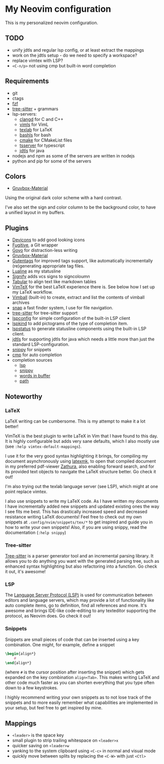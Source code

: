 My Neovim configuration
===

This is my personalized neovim configuration.

## TODO
- unify jdtls and regular lsp config, or at least extract the mappings
- work on the jdtls setup - do we need to specify a workspace?
- replace vimtex with LSP?
- `<C-n/p>` not using cmp but built-in word completion

## Requirements
- git
- ctags
- [fzf](https://github.com/junegunn/fzf.git)
- [tree-sitter](https://github.com/tree-sitter/tree-sitter.git) + grammars
- lsp-servers:
    - [clangd](https://github.com/clangd/clangd) for C and C++
    - [vimls](https://github.com/iamcco/vim-language-server) for VimL
    - [texlab](https://github.com/latex-lsp/texlab) for LaTeX
    - [bashls](https://github.com/bash-lsp/bash-language-server) for bash
    - [cmake](https://github.com/regen100/cmake-language-server) for CMakeList
      files
    - [tsserver](https://github.com/Microsoft/TypeScript/wiki/Standalone-Server-%28tsserver%29)
      for typescript
    - [jdtls](https://github.com/eclipse/eclipse.jdt.ls.git) for java
- nodejs and npm as some of the servers are written in nodejs
- python and pip for some of the servers

## Colors
- [Gruvbox-Material](https://github.com/sainnhe/gruvbox-material)

Using the original dark color scheme with a hard contrast.

I've also set the sign and color column to be the background color, to have a
unified layout in my buffers.

## Plugins
- [Devicons](https://github.com/ryanoasis/vim-devicons) to add good looking
  icons
- [Fugitive](https://github.com/tpope/vim-fugitive.git), a Git wrapper
- [Goyo](https://github.com/junegunn/goyo.vim) for distraction-less writing
- [Gruvbox-Material](https://github.com/sainnhe/gruvbox-material)
- [Gutentags](https://github.com/ludovicchabant/vim-gutentags.git) for improved
  tags support, like automatically incrementally (re)generating appropriate tag
  files.
- [Lualine](https://github.com/nvim-lualine/lualine.nvim.git) as my statusline
- [Signify](https://github.com/mhinz/vim-signify.git) adds vcs signs to
  signcoloumn
- [Tabular](https://github.com/godlygeek/tabular.git) to align text like
  markdown tables
- [VimTeX](https://github.com/lervag/vimtex.git) for the best LaTeX experience
  there is. See below how I set up my LaTeX workflow.
- [Vimball](https://www.vim.org/scripts/script.php?script_id=1502) (built-in) to
  create, extract and list the contents of vimball archives
- [snap](https://github.com/camspiers/snap.git) a fast finder system, I use for
  file navigation.
- [tree-sitter](https://github.com/nvim-treesitter/nvim-treesitter.git) for
  tree-sitter support
- [lspconfig](https://github.com/neovim/nvim-lspconfig.git) for simple
  configuration of the built-in LSP client
- [lspkind](https://github.com/onsails/lspkind-nvim) to add pictograms of the
  type of completion item.
- [lspstatus](https://github.com/nvim-lua/lsp-status.nvim.git) to generate
  statusline components using the built-in LSP client.
- [jdtls](https://github.com/mfussenegger/nvim-jdtls.git) for supporting jdtls
  for java which needs a little more than just the standard LSP-configuration.
- [snippy](https://github.com/dcampos/nvim-snippy.git) for snippets
- [cmp](https://github.com/hrsh7th/nvim-cmp.git) for auto completion
- completion sources
    - [lsp](https://github.com/hrsh7th/cmp-nvim-lsp.git)
    - [snippy](https://github.com/dcampos/cmp-snippy.git)
    - [words in buffer](https://github.com/hrsh7th/cmp-buffer.git)
    - [path](https://github.com/hrsh7th/cmp-path.git)

## Noteworthy
### LaTeX
LaTeX writing can be cumbersome. This is my attempt to make it a lot better!

VimTeX is the best plugin to write LaTeX in Vim that I have found to this day.
It is highly configurable but adds very sane defaults, which I also mostly use
(see `:help vimtex-default-mappings`).

I use it for the very good syntax highlighting it brings, for compiling my
document asynchronously using
[latexmk](https://personal.psu.edu/~jcc8/software/latexmk/), to open that
compiled document in my preferred pdf-viewer
[Zathura](https://pwmt.org/projects/zathura/), also enabling forward search, and
for its provided text objects to navigate the LaTeX structure better. Go check
it out!

I'm also trying out the texlab language server (see LSP), which might at one
point replace vimtex.

I also use snippets to write my LaTeX code. As I have written my documents I
have incrementally added new snippets and updated existing ones the way I see
fits me best. This has drastically increased speed and decreased resistance
writing LaTeX documents! Feel free to check out my own snippets at
`.config/nvim/snippets/tex/*` to get inspired and guide you in how to write your
own snippets! Also, if you are using snippy, read the documentation (`:help
snippy`)

### Tree-sitter
[Tree-sitter](https://github.com/tree-sitter/tree-sitter.git) is a parser
generator tool and an incremental parsing library. It allows you to do anything
you want with the generated parsing tree, such as enhanced syntax highlighting
but also refactoring into a function. Go check it out, it's awesome!

### LSP
The [Language Server Protocol (LSP)](https://microsoft.github.io/language-server-protocol/)
is used for communication between editors and language servers, which may
provide a lot of functionality like auto complete items, go to definition, find
all references and more. It's awesome and brings IDE-like code-editing to any
texteditor supporting the protocol, as Neovim does. Go check it out!

### Snippets
Snippets are small pieces of code that can be inserted using a key combination.
One might, for example, define a snippet
```latex
\begin{align*}
    #
\end{align*}
```
(where `#` is the cursor position after inserting the snippet) which gets
expanded on the key combination `align<Tab>`. This makes writing LaTeX and other
code much faster as you can shorten everything that you type often down to a few
keystrokes.

I highly recommend writing your own snippets as to not lose track of the
snippets and to more easily remember what capabilities are implemented in your
setup, but feel free to get inspired by mine.


## Mappings
- `<leader>` is the space key
- small plugin to strip trailing whitespace on `<leader>x`
- quicker saving on `<leader>w`
- yanking to the system clipboard using `<C-c>` in normal and visual mode
- quickly move between splits by replacing the `<C-W>` with just `<Ctl>`
